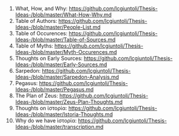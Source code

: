 1. What, How, and Why: https://github.com/lcgiuntoli/Thesis-Ideas-/blob/master/What-How-Why.md
2. Table of Authors: https://github.com/lcgiuntoli/Thesis-Ideas-/blob/master/People-List.md
3. Table of Occurences: https://github.com/lcgiuntoli/Thesis-Ideas-/blob/master/Table-of-Sources.md
4. Table of Myths: https://github.com/lcgiuntoli/Thesis-Ideas-/blob/master/Myth-Occurences.md
5. Thoughts on Early Sources: https://github.com/lcgiuntoli/Thesis-Ideas-/blob/master/Early-Sources.md
6. Sarpedon: https://github.com/lcgiuntoli/Thesis-Ideas-/blob/master/Sarpedon-Analysis.md
7. Pegasus: https://github.com/lcgiuntoli/Thesis-Ideas-/blob/master/Pegasus.md
8. The Plan of Zeus: https://github.com/lcgiuntoli/Thesis-Ideas-/blob/master/Zeus-Plan-Thoughts.md
9. Thoughts on ἱστορία: https://github.com/lcgiuntoli/Thesis-Ideas-/blob/master/Istoria-Thoughts.md
10. Why do we have ἱστορία: https://github.com/lcgiuntoli/Thesis-Ideas-/blob/master/transcription.md
